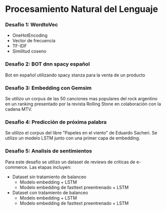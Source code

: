# Procesamiento Natural del Lenguaje

### Desafio 1: WordtoVec
  * OneHotEncoding
  * Vector de frecuencia
  * TF-IDF
  * Similitud coseno 


### Desafio 2: BOT dnn spacy español
   Bot en español utilizando spacy stanza para la venta de un producto
   
   
### Desafio 3: Embedding con Gemsim
Se utilizo un corpus de las 50 canciones mas populares del rock argentino en un ranking presentado por la revista Rolling Stone en colaboración con la cadena MTV.


### Desafio 4: Predicción de próxima palabra
Se utilizo el corpus del libre "Papeles en el viento" de Eduardo Sacheri. Se utilizo un modelo LSTM junto con una primer capa de embedding.


### Desafio 5: Analisis de sentimientos
Para este desafio se utilizo un dataset de reviews de criticas de e-commerce. Las etapas incluyen:
  - Dataset sin tratamiento de balanceo
     * Modelo embedding + LSTM
     * Modelo embedding de fasttext preentrenado + LSTM
  - Dataset con tratamiento de balanceo
     * Modelo embedding + LSTM
     * Modelo embedding de fasttext preentrenado + LSTM
